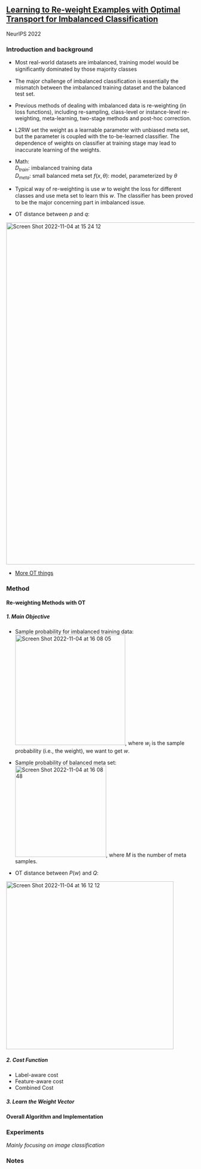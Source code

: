 ## [Learning to Re-weight Examples with Optimal Transport for Imbalanced Classification](https://arxiv.org/pdf/2208.02951.pdf)
NeurIPS 2022

### Introduction and background
- Most real-world datasets are imbalanced, training model would be signiﬁcantly dominated by those majority classes
- The major challenge of imbalanced classification is essentially the mismatch between the imbalanced training dataset and the balanced test set.
- Previous methods of dealing with imbalanced data is re-weighting (in loss functions), including re-sampling, class-level or instance-level re-weighting, meta-learning, two-stage methods and post-hoc correction.
- L2RW set the weight as a learnable parameter with unbiased meta set, but the parameter is coupled with the to-be-learned classifier. The dependence of weights on classiﬁer at training stage may lead to inaccurate learning of the weights.
- Math:  
$D_{train}$: imbalanced training data  
$D_{meta}$: small balanced meta set
$f(x, \theta)$: model, parameterized by $\theta$

- Typical way of re-weighting is use $w$ to weight the loss for different classes and use meta set to learn this $w$. The classiﬁer has been proved to be the major concerning part in imbalanced issue.
- OT distance between $p$ and $q$:
<img width="911" alt="Screen Shot 2022-11-04 at 15 24 12" src="https://user-images.githubusercontent.com/46414159/199896486-a30591f5-9350-4c40-bc34-1a0054ee73a0.png">

- [More OT things](https://zhuanlan.zhihu.com/p/458312488)

### Method
#### Re-weighting Methods with OT
##### 1. Main Objective  
- Sample probability for imbalanced training data:
<img width="294" alt="Screen Shot 2022-11-04 at 16 08 05" src="https://user-images.githubusercontent.com/46414159/199903575-cf1c099d-d6c1-4832-839a-b3365b2e43a6.png">, where $w_{i}$ is the sample probability (i.e., the weight), we want to get $w$.

- Sample probability of balanced meta set:
<img width="243" alt="Screen Shot 2022-11-04 at 16 08 48" src="https://user-images.githubusercontent.com/46414159/199903660-d8dd23ee-c4dd-456a-adfa-813da4473e5b.png">, where $M$ is the number of meta samples.

- OT distance between $P(w)$ and $Q$:
<img width="447" alt="Screen Shot 2022-11-04 at 16 12 12" src="https://user-images.githubusercontent.com/46414159/199904069-91109e71-80a1-4110-9763-8c1e48e6a060.png">


##### 2. Cost Function
- Label-aware cost
- Feature-aware cost
- Combined Cost
##### 3. Learn the Weight Vector

#### Overall Algorithm and Implementation

### Experiments  
*Mainly focusing on image classification*

### Notes
